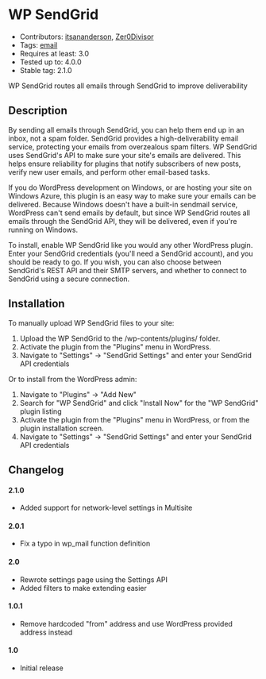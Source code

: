 WP SendGrid
===========
* Contributors: [itsananderson](http://profiles.wordpress.org/itsananderson),
  [Zer0Divisor](http://profiles.wordpress.org/Zer0Divisor)
* Tags: [email](http://wordpress.org/extend/plugins/tags/email)
* Requires at least: 3.0
* Tested up to: 4.0.0
* Stable tag: 2.1.0

WP SendGrid routes all emails through SendGrid to improve deliverability

Description
-----------

By sending all emails through SendGrid, you can help them end up in an inbox, not a spam folder.
SendGrid provides a high-deliverability email service, protecting your emails from overzealous spam filters.
WP SendGrid uses SendGrid's API to make sure your site's emails are delivered.
This helps ensure reliability for plugins that notify subscribers of new posts, verify new user emails, and perform other email-based tasks.

If you do WordPress development on Windows, or are hosting your site on Windows Azure, this plugin is an easy way to make sure your emails can be delivered.
Because Windows doesn't have a built-in sendmail service, WordPress can't send emails by default,
but since WP SendGrid routes all emails through the SendGrid API, they will be delivered, even if you're running on Windows.

To install, enable WP SendGrid like you would any other WordPress plugin. Enter your SendGrid credentials (you'll need a SendGrid account), and you should be ready to go. If you wish, you can also choose between SendGrid's REST API and their SMTP servers, and whether to connect to SendGrid using a secure connection.

Installation
------------

To manually upload WP SendGrid files to your site:

1. Upload the WP SendGrid to the /wp-contents/plugins/ folder.
1. Activate the plugin from the "Plugins" menu in WordPress.
1. Navigate to "Settings" &rarr; "SendGrid Settings" and enter your SendGrid API credentials

Or to install from the WordPress admin:

1. Navigate to "Plugins" &rarr; "Add New"
1. Search for "WP SendGrid" and click "Install Now" for the "WP SendGrid" plugin listing
1. Activate the plugin from the "Plugins" menu in WordPress, or from the plugin installation screen.
1. Navigate to "Settings" &rarr; "SendGrid Settings" and enter your SendGrid API credentials

Changelog
---------

#### 2.1.0 ####
* Added support for network-level settings in Multisite

#### 2.0.1 ####
* Fix a typo in wp_mail function definition

#### 2.0 ####
* Rewrote settings page using the Settings API
* Added filters to make extending easier

#### 1.0.1 ####
* Remove hardcoded "from" address and use WordPress provided address instead

#### 1.0 ####
* Initial release
